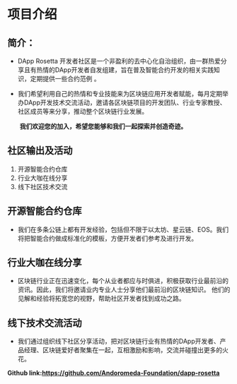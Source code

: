 # 项目介绍

## 简介：
* DApp Rosetta 开发者社区是一个非盈利的去中心化自治组织，由一群热爱分享且有热情的DApp开发者自发组建，旨在普及智能合约开发的相关实践知识，定期提供一些合约范例 。
* 我们希望利用自己的热情和专业技能来为区块链应用开发者赋能，每月定期举办DApp开发技术交流活动，邀请各区块链项目的开发团队、行业专家教授、社区成员等来分享，推动整个区块链行业发展。

     **我们欢迎您的加入，希望您能够和我们一起探索并创造奇迹。**
 
## 社区输出及活动
1. 开源智能合约仓库
2. 行业大咖在线分享
3. 线下社区技术交流
 
## 开源智能合约仓库
* 我们在多条公链上都有开发经验，包括但不限于以太坊、星云链、EOS。我们将把智能合约做成标准化的模板，方便开发者们参考及进行开发。
 
## 行业大咖在线分享
* 区块链行业正在迅速变化，每个从业者都应与时俱进，积极获取行业最前沿的资讯。因此，我们将邀请业内专业人士分享他们最前沿的区块链知识。 他们的见解和经验将拓宽您的视野，帮助社区开发者找到成功之路。
 
## 线下技术交流活动
* 我们通过组织线下社区分享活动，把对区块链行业有热情的DApp开发者、产品经理、区块链爱好者聚集在一起，互相激励和影响，交流并碰撞出更多的火花。

**Github link:https://github.com/Andoromeda-Foundation/dapp-rosetta**
